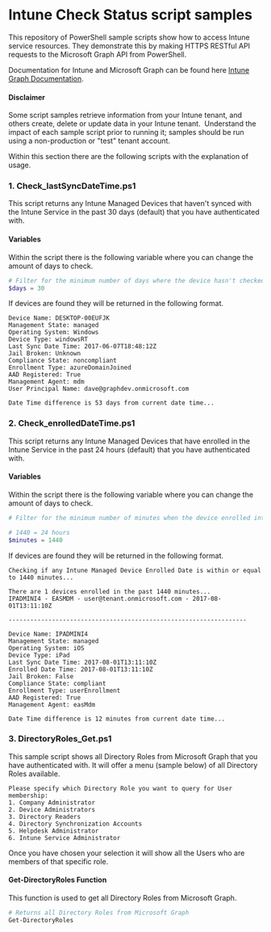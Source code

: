 # Intune Check Status script samples

This repository of PowerShell sample scripts show how to access Intune service resources.  They demonstrate this by making HTTPS RESTful API requests to the Microsoft Graph API from PowerShell.

Documentation for Intune and Microsoft Graph can be found here [Intune Graph Documentation](https://developer.microsoft.com/en-us/graph/docs/api-reference/beta/resources/intune_graph_overview).

#### Disclaimer
Some script samples retrieve information from your Intune tenant, and others create, delete or update data in your Intune tenant.  Understand the impact of each sample script prior to running it; samples should be run using a non-production or "test" tenant account. 

Within this section there are the following scripts with the explanation of usage.

### 1. Check_lastSyncDateTime.ps1
This script returns any Intune Managed Devices that haven't synced with the Intune Service in the past 30 days (default) that you have authenticated with.

#### Variables
Within the script there is the following variable where you can change the amount of days to check.


```PowerShell
# Filter for the minimum number of days where the device hasn't checked in
$days = 30
```

If devices are found they will be returned in the following format.

```
Device Name: DESKTOP-00EUFJK
Management State: managed
Operating System: Windows
Device Type: windowsRT
Last Sync Date Time: 2017-06-07T18:48:12Z
Jail Broken: Unknown
Compliance State: noncompliant
Enrollment Type: azureDomainJoined
AAD Registered: True
Management Agent: mdm
User Principal Name: dave@graphdev.onmicrosoft.com

Date Time difference is 53 days from current date time...
```

### 2. Check_enrolledDateTime.ps1
This script returns any Intune Managed Devices that have enrolled in the Intune Service in the past 24 hours (default) that you have authenticated with.

#### Variables
Within the script there is the following variable where you can change the amount of days to check.


```PowerShell
# Filter for the minimum number of minutes when the device enrolled into the Intune Service

# 1440 = 24 hours
$minutes = 1440
```

If devices are found they will be returned in the following format.

```
Checking if any Intune Managed Device Enrolled Date is within or equal to 1440 minutes...

There are 1 devices enrolled in the past 1440 minutes...
IPADMINI4 - EASMDM - user@tenant.onmicrosoft.com - 2017-08-01T13:11:10Z

------------------------------------------------------------------

Device Name: IPADMINI4
Management State: managed
Operating System: iOS
Device Type: iPad
Last Sync Date Time: 2017-08-01T13:11:10Z
Enrolled Date Time: 2017-08-01T13:11:10Z
Jail Broken: False
Compliance State: compliant
Enrollment Type: userEnrollment
AAD Registered: True
Management Agent: easMdm

Date Time difference is 12 minutes from current date time...
```

### 3. DirectoryRoles_Get.ps1
This sample script shows all Directory Roles from Microsoft Graph that you have authenticated with. It will offer a menu (sample below) of all Directory Roles available.
```
Please specify which Directory Role you want to query for User membership:
1. Company Administrator
2. Device Administrators
3. Directory Readers
4. Directory Synchronization Accounts
5. Helpdesk Administrator
6. Intune Service Administrator
```
Once you have chosen your selection it will show all the Users who are members of that specific role.

#### Get-DirectoryRoles Function
This function is used to get all Directory Roles from Microsoft Graph.

```PowerShell
# Returns all Directory Roles from Microsoft Graph
Get-DirectoryRoles
```
